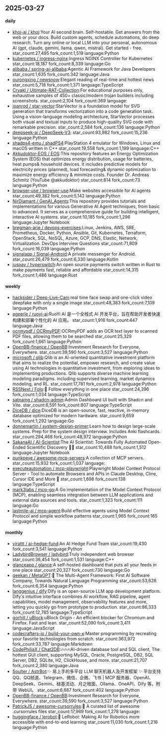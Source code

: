 ## 2025-03-27

#### daily
* [khoj-ai / khoj](https://github.com/khoj-ai/khoj):Your AI second brain. Self-hostable. Get answers from the web or your docs. Build custom agents, schedule automations, do deep research. Turn any online or local LLM into your personal, autonomous AI (gpt, claude, gemini, llama, qwen, mistral). Get started - free. star_count:27,495 fork_count:1,519 language:Python
* [kubernetes / ingress-nginx](https://github.com/kubernetes/ingress-nginx):Ingress NGINX Controller for Kubernetes star_count:18,187 fork_count:8,339 language:Go
* [alibaba / spring-ai-alibaba](https://github.com/alibaba/spring-ai-alibaba):Agentic AI Framework for Java Developers star_count:1,635 fork_count:342 language:Java
* [ourongxing / newsnow](https://github.com/ourongxing/newsnow):Elegant reading of real-time and hottest news star_count:5,718 fork_count:1,371 language:TypeScript
* [Cryakl / Ultimate-RAT-Collection](https://github.com/Cryakl/Ultimate-RAT-Collection):For educational purposes only, exhaustive samples of 450+ classic/modern trojan builders including screenshots. star_count:2,104 fork_count:369 language:
* [joanrod / star-vector](https://github.com/joanrod/star-vector):StarVector is a foundation model for SVG generation that transforms vectorization into a code generation task. Using a vision-language modeling architecture, StarVector processes both visual and textual inputs to produce high-quality SVG code with remarkable precision. star_count:2,584 fork_count:136 language:Python
* [deepseek-ai / DeepSeek-V3](https://github.com/deepseek-ai/DeepSeek-V3): star_count:93,982 fork_count:15,236 language:Python
* [shadps4-emu / shadPS4](https://github.com/shadps4-emu/shadPS4):PlayStation 4 emulator for Windows, Linux and macOS written in C++ star_count:19,558 fork_count:1,199 language:C++
* [Akkudoktor-EOS / EOS](https://github.com/Akkudoktor-EOS/EOS):This repository features an Energy Optimization System (EOS) that optimizes energy distribution, usage for batteries, heat pumps& household devices. It includes predictive models for electricity prices (planned), load forecasting& dynamic optimization to maximize energy efficiency & minimize costs. Founder Dr. Andreas Schmitz (YouTube @akkudoktor) star_count:814 fork_count:73 language:Python
* [browser-use / browser-use](https://github.com/browser-use/browser-use):Make websites accessible for AI agents star_count:49,382 fork_count:5,142 language:Python
* [NirDiamant / GenAI_Agents](https://github.com/NirDiamant/GenAI_Agents):This repository provides tutorials and implementations for various Generative AI Agent techniques, from basic to advanced. It serves as a comprehensive guide for building intelligent, interactive AI systems. star_count:10,185 fork_count:1,296 language:Jupyter Notebook
* [bregman-arie / devops-exercises](https://github.com/bregman-arie/devops-exercises):Linux, Jenkins, AWS, SRE, Prometheus, Docker, Python, Ansible, Git, Kubernetes, Terraform, OpenStack, SQL, NoSQL, Azure, GCP, DNS, Elastic, Network, Virtualization. DevOps Interview Questions star_count:71,809 fork_count:16,039 language:Python
* [signalapp / Signal-Android](https://github.com/signalapp/Signal-Android):A private messenger for Android. star_count:26,479 fork_count:6,330 language:Kotlin
* [juspay / hyperswitch](https://github.com/juspay/hyperswitch):An open source payments switch written in Rust to make payments fast, reliable and affordable star_count:14,315 fork_count:1,486 language:Rust

#### weekly
* [hacksider / Deep-Live-Cam](https://github.com/hacksider/Deep-Live-Cam):real time face swap and one-click video deepfake with only a single image star_count:48,383 fork_count:7,109 language:Python
* [ageerle / ruoyi-ai](https://github.com/ageerle/ruoyi-ai):RuoYi AI 是一个全栈式 AI 开发平台，旨在帮助开发者快速构建和部署个性化的 AI 应用。 star_count:1,916 fork_count:447 language:Java
* [ocrmypdf / OCRmyPDF](https://github.com/ocrmypdf/OCRmyPDF):OCRmyPDF adds an OCR text layer to scanned PDF files, allowing them to be searched star_count:25,329 fork_count:1,661 language:Python
* [OpenBB-finance / OpenBB](https://github.com/OpenBB-finance/OpenBB):Investment Research for Everyone, Everywhere. star_count:39,590 fork_count:3,527 language:Python
* [microsoft / qlib](https://github.com/microsoft/qlib):Qlib is an AI-oriented quantitative investment platform that aims to realize the potential, empower research, and create value using AI technologies in quantitative investment, from exploring ideas to implementing productions. Qlib supports diverse machine learning modeling paradigms. including supervised learning, market dynamics modeling, and RL. star_count:17,781 fork_count:2,978 language:Python
* [RSSNext / Folo](https://github.com/RSSNext/Folo):🧡 Follow everything in one place star_count:24,396 fork_count:1,034 language:TypeScript
* [satnaing / shadcn-admin](https://github.com/satnaing/shadcn-admin):Admin Dashboard UI built with Shadcn and Vite. star_count:6,591 fork_count:807 language:TypeScript
* [DiceDB / dice](https://github.com/DiceDB/dice):DiceDB is an open-source, fast, reactive, in-memory database optimized for modern hardware. star_count:9,659 fork_count:1,292 language:Go
* [donnemartin / system-design-primer](https://github.com/donnemartin/system-design-primer):Learn how to design large-scale systems. Prep for the system design interview. Includes Anki flashcards. star_count:294,468 fork_count:48,972 language:Python
* [SakanaAI / AI-Scientist](https://github.com/SakanaAI/AI-Scientist):The AI Scientist: Towards Fully Automated Open-Ended Scientific Discovery 🧑‍🔬 star_count:10,488 fork_count:1,512 language:Jupyter Notebook
* [punkpeye / awesome-mcp-servers](https://github.com/punkpeye/awesome-mcp-servers):A collection of MCP servers. star_count:15,932 fork_count:1,037 language:
* [executeautomation / mcp-playwright](https://github.com/executeautomation/mcp-playwright):Playwright Model Context Protocol Server - Tool to automate Browsers and APIs in Claude Desktop, Cline, Cursor IDE and More 🔌 star_count:1,698 fork_count:138 language:TypeScript
* [mark3labs / mcp-go](https://github.com/mark3labs/mcp-go):A Go implementation of the Model Context Protocol (MCP), enabling seamless integration between LLM applications and external data sources and tools. star_count:1,323 fork_count:111 language:Go
* [lastmile-ai / mcp-agent](https://github.com/lastmile-ai/mcp-agent):Build effective agents using Model Context Protocol and simple workflow patterns star_count:1,965 fork_count:165 language:Python

#### monthly
* [virattt / ai-hedge-fund](https://github.com/virattt/ai-hedge-fund):An AI Hedge Fund Team star_count:19,430 fork_count:3,541 language:Python
* [LadybirdBrowser / ladybird](https://github.com/LadybirdBrowser/ladybird):Truly independent web browser star_count:36,454 fork_count:1,531 language:C++
* [glanceapp / glance](https://github.com/glanceapp/glance):A self-hosted dashboard that puts all your feeds in one place star_count:20,327 fork_count:730 language:Go
* [geekan / MetaGPT](https://github.com/geekan/MetaGPT):🌟 The Multi-Agent Framework: First AI Software Company, Towards Natural Language Programming star_count:53,626 fork_count:6,354 language:Python
* [langgenius / dify](https://github.com/langgenius/dify):Dify is an open-source LLM app development platform. Dify's intuitive interface combines AI workflow, RAG pipeline, agent capabilities, model management, observability features and more, letting you quickly go from prototype to production. star_count:86,333 fork_count:12,785 language:TypeScript
* [gorhill / uBlock](https://github.com/gorhill/uBlock):uBlock Origin - An efficient blocker for Chromium and Firefox. Fast and lean. star_count:52,090 fork_count:3,411 language:JavaScript
* [codecrafters-io / build-your-own-x](https://github.com/codecrafters-io/build-your-own-x):Master programming by recreating your favorite technologies from scratch. star_count:363,972 fork_count:33,787 language:Markdown
* [CodePhiliaX / Chat2DB](https://github.com/CodePhiliaX/Chat2DB):🔥🔥🔥AI-driven database tool and SQL client, The hottest GUI client, supporting MySQL, Oracle, PostgreSQL, DB2, SQL Server, DB2, SQLite, H2, ClickHouse, and more. star_count:21,707 fork_count:2,380 language:Java
* [Soulter / AstrBot](https://github.com/Soulter/AstrBot):✨ 易上手的多平台 LLM 聊天机器人及开发框架 ✨ 平台支持 QQ、QQ频道、Telegram、微信、企微、飞书 | MCP 服务器、OpenAI、DeepSeek、Gemini、硅基流动、月之暗面、Ollama、OneAPI、Dify 等。附带 WebUI。 star_count:6,687 fork_count:402 language:Python
* [OpenBB-finance / OpenBB](https://github.com/OpenBB-finance/OpenBB):Investment Research for Everyone, Everywhere. star_count:39,590 fork_count:3,527 language:Python
* [PatrickJS / awesome-cursorrules](https://github.com/PatrickJS/awesome-cursorrules):📄 A curated list of awesome .cursorrules files star_count:17,969 fork_count:1,278 language:
* [huggingface / lerobot](https://github.com/huggingface/lerobot):🤗 LeRobot: Making AI for Robotics more accessible with end-to-end learning star_count:11,030 fork_count:1,216 language:Python
